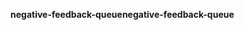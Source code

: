<span data-ttu-id="c9652-101">**negative-feedback-queue**</span><span class="sxs-lookup"><span data-stu-id="c9652-101">**negative-feedback-queue**</span></span>
